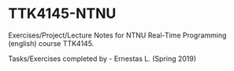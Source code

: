 # TTK4145-NTNU  
  
Exercises/Project/Lecture Notes for NTNU Real-Time Programming (english) course TTK4145.  
  
Tasks/Exercises completed by - Ernestas L. (Spring 2019)  